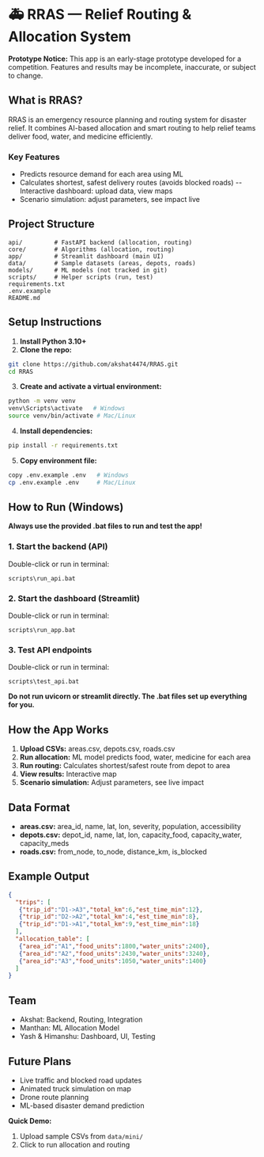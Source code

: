 

# 🚑 RRAS — Relief Routing & Allocation System

**Prototype Notice:** This app is an early-stage prototype developed for a competition. Features and results may be incomplete, inaccurate, or subject to change.

## What is RRAS?
RRAS is an emergency resource planning and routing system for disaster relief. It combines AI-based allocation and smart routing to help relief teams deliver food, water, and medicine efficiently.

### Key Features
- Predicts resource demand for each area using ML
- Calculates shortest, safest delivery routes (avoids blocked roads)
-- Interactive dashboard: upload data, view maps
- Scenario simulation: adjust parameters, see impact live

## Project Structure
```
api/         # FastAPI backend (allocation, routing)
core/        # Algorithms (allocation, routing)
app/         # Streamlit dashboard (main UI)
data/        # Sample datasets (areas, depots, roads)
models/      # ML models (not tracked in git)
scripts/     # Helper scripts (run, test)
requirements.txt
.env.example
README.md
```


## Setup Instructions

1. **Install Python 3.10+**
2. **Clone the repo:**
  ```sh
  git clone https://github.com/akshat4474/RRAS.git
  cd RRAS
  ```
3. **Create and activate a virtual environment:**
  ```sh
  python -m venv venv
  venv\Scripts\activate   # Windows
  source venv/bin/activate # Mac/Linux
  ```
4. **Install dependencies:**
  ```sh
  pip install -r requirements.txt
  ```
5. **Copy environment file:**
  ```sh
  copy .env.example .env   # Windows
  cp .env.example .env     # Mac/Linux
  ```

## How to Run (Windows)

**Always use the provided .bat files to run and test the app!**

### 1. Start the backend (API)
Double-click or run in terminal:
```
scripts\run_api.bat
```

### 2. Start the dashboard (Streamlit)
Double-click or run in terminal:
```
scripts\run_app.bat
```

### 3. Test API endpoints
Double-click or run in terminal:
```
scripts\test_api.bat
```

**Do not run uvicorn or streamlit directly. The .bat files set up everything for you.**


## How the App Works

1. **Upload CSVs:** areas.csv, depots.csv, roads.csv
2. **Run allocation:** ML model predicts food, water, medicine for each area
3. **Run routing:** Calculates shortest/safest route from depot to area
4. **View results:** Interactive map
5. **Scenario simulation:** Adjust parameters, see live impact

## Data Format
- **areas.csv:** area_id, name, lat, lon, severity, population, accessibility
- **depots.csv:** depot_id, name, lat, lon, capacity_food, capacity_water, capacity_meds
- **roads.csv:** from_node, to_node, distance_km, is_blocked

## Example Output
```json
{
  "trips": [
   {"trip_id":"D1->A3","total_km":6,"est_time_min":12},
   {"trip_id":"D2->A2","total_km":4,"est_time_min":8},
   {"trip_id":"D1->A1","total_km":9,"est_time_min":18}
  ],
  "allocation_table": [
   {"area_id":"A1","food_units":1800,"water_units":2400},
   {"area_id":"A2","food_units":2430,"water_units":3240},
   {"area_id":"A3","food_units":1050,"water_units":1400}
  ]
}
```

## Team
- Akshat: Backend, Routing, Integration
- Manthan: ML Allocation Model
- Yash & Himanshu: Dashboard, UI, Testing

## Future Plans
- Live traffic and blocked road updates
- Animated truck simulation on map
- Drone route planning
- ML-based disaster demand prediction

**Quick Demo:**

1. Upload sample CSVs from `data/mini/`
2. Click to run allocation and routing


